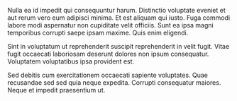 Nulla ea id impedit qui consequuntur harum. Distinctio voluptate eveniet et aut rerum vero eum adipisci minima. Et est aliquam qui iusto. Fuga commodi labore modi aspernatur non cupiditate velit officiis. Sunt ea ipsa magni temporibus corrupti saepe ipsam maxime. Quis enim eligendi.
 Sint in voluptatum ut reprehenderit suscipit reprehenderit in velit fugit. Vitae fugit occaecati laboriosam deserunt dolores non ipsum consequatur. Voluptatem voluptatibus ipsa provident est.
 Sed debitis cum exercitationem occaecati sapiente voluptates. Quae recusandae sed sed quia neque expedita. Corrupti consequatur maiores. Neque et impedit praesentium ut.